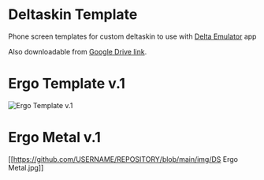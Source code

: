 # Deltaskin Template
Phone screen templates for custom deltaskin to use with [Delta Emulator](https://deltaemulatorapp.com/) app

Also downloadable from [Google Drive link](https://drive.google.com/drive/folders/1e74vRcpRUV-0BKIf7sS4MizjCgoqW9A-?usp=sharing).

# Ergo Template v.1
![Ergo Template v.1](https://drive.google.com/file/d/1e9evpw-6igvJV3LdRfJgpN0K2R5vacxt/view?usp=drive_link)

# Ergo Metal v.1
[[https://github.com/USERNAME/REPOSITORY/blob/main/img/DS Ergo Metal.jpg]]
